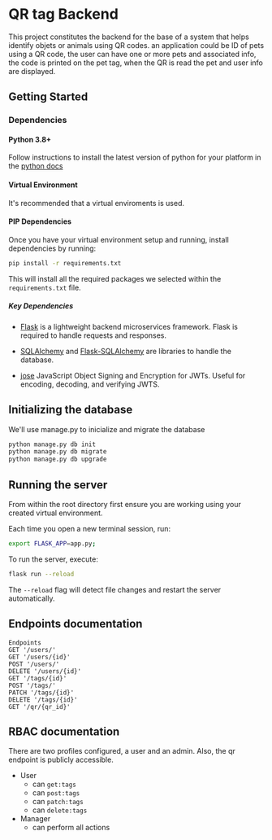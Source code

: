 # QR tag Backend

This project constitutes the backend for the base of a system that helps identify objets or animals using QR codes. 
an application could be ID of pets using a QR code, the user can have one or more pets and associated info, the code is printed on the pet tag, when the QR is read the pet and user info are displayed.

## Getting Started

### Dependencies

#### Python 3.8+

Follow instructions to install the latest version of python for your platform in the [python docs](https://docs.python.org/3/using/unix.html#getting-and-installing-the-latest-version-of-python)

#### Virtual Environment

It's recommended that a virtual enviroments is used.

#### PIP Dependencies

Once you have your virtual environment setup and running, install dependencies by running:

```bash
pip install -r requirements.txt
```

This will install all the required packages we selected within the `requirements.txt` file.

##### Key Dependencies

- [Flask](http://flask.pocoo.org/) is a lightweight backend microservices framework. Flask is required to handle requests and responses.

- [SQLAlchemy](https://www.sqlalchemy.org/) and [Flask-SQLAlchemy](https://flask-sqlalchemy.palletsprojects.com/en/2.x/) are libraries to handle the database.

- [jose](https://python-jose.readthedocs.io/en/latest/) JavaScript Object Signing and Encryption for JWTs. Useful for encoding, decoding, and verifying JWTS.

## Initializing the database

We'll use manage.py to inicialize and migrate the database

```bash
python manage.py db init
python manage.py db migrate
python manage.py db upgrade
```


## Running the server

From within the root directory first ensure you are working using your created virtual environment.

Each time you open a new terminal session, run:

```bash
export FLASK_APP=app.py;
```

To run the server, execute:

```bash
flask run --reload
```

The `--reload` flag will detect file changes and restart the server automatically.

## Endpoints documentation
```
Endpoints
GET '/users/'
GET '/users/{id}'
POST '/users/'
DELETE '/users/{id}'
GET '/tags/{id}'
POST '/tags/'
PATCH '/tags/{id}'
DELETE '/tags/{id}'
GET '/qr/{qr_id}'
```

## RBAC documentation

There are two profiles configured, a user and an admin. Also, the qr endpoint is publicly accessible.

- User
  - can `get:tags`
  - can `post:tags`
  - can `patch:tags`
  - can `delete:tags`
- Manager
  - can perform all actions